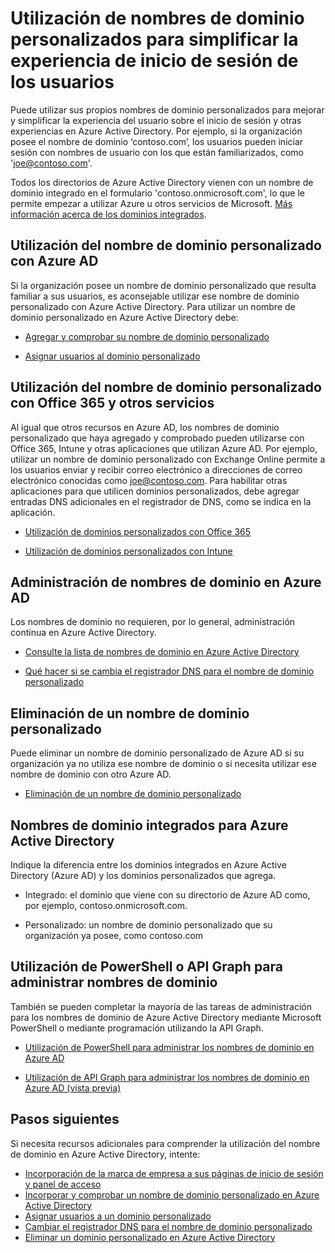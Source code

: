<properties
	pageTitle="Utilización de nombres de dominio personalizados para simplificar la experiencia de inicio de sesión para los usuarios | Microsoft Azure"
	description="Se explica cómo agregar su propio nombre de dominio a Azure Active Directory y otra información relacionada."
	services="active-directory"
	documentationCenter=""
	authors="jeffsta"
	manager="stevenpo"
	editor=""/>

<tags
	ms.service="active-directory"
	ms.workload="identity"
	ms.tgt_pltfrm="na"
	ms.devlang="na"
	ms.topic="get-started-article"
	ms.date="02/08/2016"
	ms.author="curtand;jeffsta"/>

# Utilización de nombres de dominio personalizados para simplificar la experiencia de inicio de sesión de los usuarios

Puede utilizar sus propios nombres de dominio personalizados para mejorar y simplificar la experiencia del usuario sobre el inicio de sesión y otras experiencias en Azure Active Directory. Por ejemplo, si la organización posee el nombre de dominio ‘contoso.com’, los usuarios pueden iniciar sesión con nombres de usuario con los que están familiarizados, como 'joe@contoso.com'.

Todos los directorios de Azure Active Directory vienen con un nombre de dominio integrado en el formulario 'contoso.onmicrosoft.com', lo que le permite empezar a utilizar Azure u otros servicios de Microsoft. [Más información acerca de los dominios integrados](#built-in-domain-names-for-azure-active-directory).

## Utilización del nombre de dominio personalizado con Azure AD

Si la organización posee un nombre de dominio personalizado que resulta familiar a sus usuarios, es aconsejable utilizar ese nombre de dominio personalizado con Azure Active Directory. Para utilizar un nombre de dominio personalizado en Azure Active Directory debe:

-   [Agregar y comprobar su nombre de dominio personalizado](active-directory-add-domain-add-verify-general.md)

-   [Asignar usuarios al dominio personalizado](active-directory-add-domain-add-users.md)

## Utilización del nombre de dominio personalizado con Office 365 y otros servicios

Al igual que otros recursos en Azure AD, los nombres de dominio personalizado que haya agregado y comprobado pueden utilizarse con Office 365, Intune y otras aplicaciones que utilizan Azure AD. Por ejemplo, utilizar un nombre de dominio personalizado con Exchange Online permite a los usuarios enviar y recibir correo electrónico a direcciones de correo electrónico conocidas como joe@contoso.com. Para habilitar otras aplicaciones para que utilicen dominios personalizados, debe agregar entradas DNS adicionales en el registrador de DNS, como se indica en la aplicación.

-   [Utilización de dominios personalizados con Office 365](https://support.office.com/article/Add-your-users-and-domain-to-Office-365-6383f56d-3d09-4dcb-9b41-b5f5a5efd611?ui=es-ES&rs=es-ES&ad=US)

-   [Utilización de dominios personalizados con Intune](https://technet.microsoft.com/library/dn646966.aspx#BKMK_DomainNames)

## Administración de nombres de dominio en Azure AD

Los nombres de dominio no requieren, por lo general, administración continua en Azure Active Directory.

-   [Consulte la lista de nombres de dominio en Azure Active Directory](active-directory-add-domain-add-users.md)

-   [Qué hacer si se cambia el registrador DNS para el nombre de dominio personalizado](active-directory-add-domain-change-registrar.md)

## Eliminación de un nombre de dominio personalizado

Puede eliminar un nombre de dominio personalizado de Azure AD si su organización ya no utiliza ese nombre de dominio o si necesita utilizar ese nombre de dominio con otro Azure AD.

-   [Eliminación de un nombre de dominio personalizado](#_Deleting_a_custom)

## Nombres de dominio integrados para Azure Active Directory

Indique la diferencia entre los dominios integrados en Azure Active Directory (Azure AD) y los dominios personalizados que agrega.

-   Integrado: el dominio que viene con su directorio de Azure AD como, por ejemplo, contoso.onmicrosoft.com.

-   Personalizado: un nombre de dominio personalizado que su organización ya posee, como contoso.com

## Utilización de PowerShell o API Graph para administrar nombres de dominio

También se pueden completar la mayoría de las tareas de administración para los nombres de dominio de Azure Active Directory mediante Microsoft PowerShell o mediante programación utilizando la API Graph.

-   [Utilización de PowerShell para administrar los nombres de dominio en Azure AD](https://msdn.microsoft.com/library/azure/e1ef403f-3347-4409-8f46-d72dafa116e0#BKMK_ManageDomains)

-   [Utilización de API Graph para administrar los nombres de dominio en Azure AD (vista previa)](https://msdn.microsoft.com/Library/Azure/Ad/Graph/api/domains-operations)


## Pasos siguientes

Si necesita recursos adicionales para comprender la utilización del nombre de dominio en Azure Active Directory, intente:

- [Incorporación de la marca de empresa a sus páginas de inicio de sesión y panel de acceso](active-directory-add-company-branding.md)
- [Incorporar y comprobar un nombre de dominio personalizado en Azure Active Directory](active-directory-add-domain-add-verify-general.md)
- [Asignar usuarios a un dominio personalizado](active-directory-add-domain-add-users.md)
- [Cambiar el registrador DNS para el nombre de dominio personalizado](active-directory-add-domain-change-registrar.md)
- [Eliminar un dominio personalizado en Azure Active Directory](active-directory-add-domain-delete-domain.md)

<!---HONumber=AcomDC_0211_2016-->